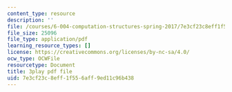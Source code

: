 ```yaml
---
content_type: resource
description: ''
file: /courses/6-004-computation-structures-spring-2017/7e3cf23c8eff1f556aff9ed11c96b438_IE9cFQ9b33U.pdf
file_size: 25096
file_type: application/pdf
learning_resource_types: []
license: https://creativecommons.org/licenses/by-nc-sa/4.0/
ocw_type: OCWFile
resourcetype: Document
title: 3play pdf file
uid: 7e3cf23c-8eff-1f55-6aff-9ed11c96b438
---
```

